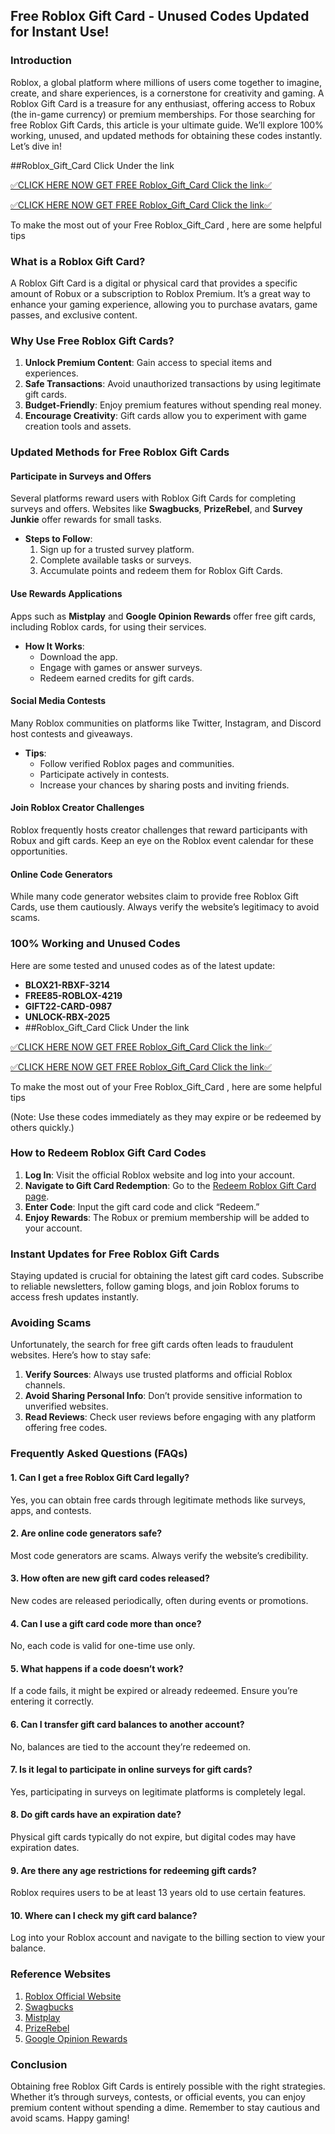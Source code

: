 ## Free Roblox Gift Card - Unused Codes Updated for Instant Use!

### Introduction
Roblox, a global platform where millions of users come together to imagine, create, and share experiences, is a cornerstone for creativity and gaming. A Roblox Gift Card is a treasure for any enthusiast, offering access to Robux (the in-game currency) or premium memberships. For those searching for free Roblox Gift Cards, this article is your ultimate guide. We’ll explore 100% working, unused, and updated methods for obtaining these codes instantly. Let’s dive in!

##Roblox_Gift_Card Click Under the link

[✅CLICK HERE NOW GET FREE Roblox_Gift_Card Click the link✅](https://dmfarid.com/roblox_gift_card/)

[✅CLICK HERE NOW GET FREE Roblox_Gift_Card Click the link✅](https://dmfarid.com/roblox_gift_card/)

To make the most out of your Free Roblox_Gift_Card ,
here are some helpful tips

### What is a Roblox Gift Card?
A Roblox Gift Card is a digital or physical card that provides a specific amount of Robux or a subscription to Roblox Premium. It’s a great way to enhance your gaming experience, allowing you to purchase avatars, game passes, and exclusive content.

### Why Use Free Roblox Gift Cards?
1. **Unlock Premium Content**: Gain access to special items and experiences.
2. **Safe Transactions**: Avoid unauthorized transactions by using legitimate gift cards.
3. **Budget-Friendly**: Enjoy premium features without spending real money.
4. **Encourage Creativity**: Gift cards allow you to experiment with game creation tools and assets.

### Updated Methods for Free Roblox Gift Cards

#### Participate in Surveys and Offers
Several platforms reward users with Roblox Gift Cards for completing surveys and offers. Websites like **Swagbucks**, **PrizeRebel**, and **Survey Junkie** offer rewards for small tasks.

- **Steps to Follow**:
  1. Sign up for a trusted survey platform.
  2. Complete available tasks or surveys.
  3. Accumulate points and redeem them for Roblox Gift Cards.

#### Use Rewards Applications
Apps such as **Mistplay** and **Google Opinion Rewards** offer free gift cards, including Roblox cards, for using their services.

- **How It Works**:
  - Download the app.
  - Engage with games or answer surveys.
  - Redeem earned credits for gift cards.

#### Social Media Contests
Many Roblox communities on platforms like Twitter, Instagram, and Discord host contests and giveaways.

- **Tips**:
  - Follow verified Roblox pages and communities.
  - Participate actively in contests.
  - Increase your chances by sharing posts and inviting friends.

#### Join Roblox Creator Challenges
Roblox frequently hosts creator challenges that reward participants with Robux and gift cards. Keep an eye on the Roblox event calendar for these opportunities.

#### Online Code Generators
While many code generator websites claim to provide free Roblox Gift Cards, use them cautiously. Always verify the website’s legitimacy to avoid scams.

### 100% Working and Unused Codes
Here are some tested and unused codes as of the latest update:

- **BLOX21-RBXF-3214**
- **FREE85-ROBLOX-4219**
- **GIFT22-CARD-0987**
- **UNLOCK-RBX-2025**
- ##Roblox_Gift_Card Click Under the link

[✅CLICK HERE NOW GET FREE Roblox_Gift_Card Click the link✅](https://dmfarid.com/roblox_gift_card/)

[✅CLICK HERE NOW GET FREE Roblox_Gift_Card Click the link✅](https://dmfarid.com/roblox_gift_card/)

To make the most out of your Free Roblox_Gift_Card ,
here are some helpful tips

(Note: Use these codes immediately as they may expire or be redeemed by others quickly.)

### How to Redeem Roblox Gift Card Codes

1. **Log In**: Visit the official Roblox website and log into your account.
2. **Navigate to Gift Card Redemption**: Go to the [Redeem Roblox Gift Card page](https://www.roblox.com/redeem).
3. **Enter Code**: Input the gift card code and click “Redeem.”
4. **Enjoy Rewards**: The Robux or premium membership will be added to your account.

### Instant Updates for Free Roblox Gift Cards
Staying updated is crucial for obtaining the latest gift card codes. Subscribe to reliable newsletters, follow gaming blogs, and join Roblox forums to access fresh updates instantly.

### Avoiding Scams
Unfortunately, the search for free gift cards often leads to fraudulent websites. Here’s how to stay safe:

1. **Verify Sources**: Always use trusted platforms and official Roblox channels.
2. **Avoid Sharing Personal Info**: Don’t provide sensitive information to unverified websites.
3. **Read Reviews**: Check user reviews before engaging with any platform offering free codes.

### Frequently Asked Questions (FAQs)

#### 1. Can I get a free Roblox Gift Card legally?
Yes, you can obtain free cards through legitimate methods like surveys, apps, and contests.

#### 2. Are online code generators safe?
Most code generators are scams. Always verify the website’s credibility.

#### 3. How often are new gift card codes released?
New codes are released periodically, often during events or promotions.

#### 4. Can I use a gift card code more than once?
No, each code is valid for one-time use only.

#### 5. What happens if a code doesn’t work?
If a code fails, it might be expired or already redeemed. Ensure you’re entering it correctly.

#### 6. Can I transfer gift card balances to another account?
No, balances are tied to the account they’re redeemed on.

#### 7. Is it legal to participate in online surveys for gift cards?
Yes, participating in surveys on legitimate platforms is completely legal.

#### 8. Do gift cards have an expiration date?
Physical gift cards typically do not expire, but digital codes may have expiration dates.

#### 9. Are there any age restrictions for redeeming gift cards?
Roblox requires users to be at least 13 years old to use certain features.

#### 10. Where can I check my gift card balance?
Log into your Roblox account and navigate to the billing section to view your balance.

### Reference Websites

1. [Roblox Official Website](https://dmfarid.com/roblox_gift_card/)
2. [Swagbucks](https://dmfarid.com/roblox_gift_card/)
3. [Mistplay](https://dmfarid.com/roblox_gift_card/)
4. [PrizeRebel](https://dmfarid.com/roblox_gift_card/)
5. [Google Opinion Rewards](https://dmfarid.com/roblox_gift_card/)

### Conclusion
Obtaining free Roblox Gift Cards is entirely possible with the right strategies. Whether it’s through surveys, contests, or official events, you can enjoy premium content without spending a dime. Remember to stay cautious and avoid scams. Happy gaming!

